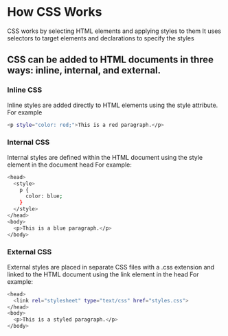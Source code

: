 # How CSS Works

CSS works by selecting HTML elements and applying styles to them
It uses selectors to target elements and declarations to specify the styles

## CSS can be added to HTML documents in three ways: inline, internal, and external.

### Inline CSS

Inline styles are added directly to HTML elements using the style attribute. For example

```bash
<p style="color: red;">This is a red paragraph.</p>
```

### Internal CSS

Internal styles are defined within the HTML document using the style element in the document head For example:

```bash
<head>
  <style>
    p {
      color: blue;
    }
  </style>
</head>
<body>
  <p>This is a blue paragraph.</p>
</body>

```

### External CSS

External styles are placed in separate CSS files with a .css extension and linked to the HTML document using the link element in the head For example:

```bash
<head>
  <link rel="stylesheet" type="text/css" href="styles.css">
</head>
<body>
  <p>This is a styled paragraph.</p>
</body>


```
